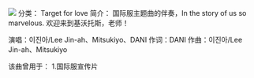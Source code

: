 ![](//static.kivo.wiki/images/music/cover/6rpdd7ylwQL8F5CX7AXZ8kOy5LMOhEch.png)
分类： Target for love
简介：
国际服主题曲的伴奏，In the story of us so marvelous.
欢迎来到基沃托斯，老师！

演唱：이진아/Lee Jin-ah、Mitsukiyo、DANI
作词：DANI
作曲：이진아/Lee Jin-ah、Mitsukiyo

该曲曾用于：
1.国际服宣传片

